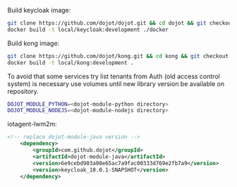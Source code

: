 Build keycloak image:

```bash
git clone https://github.com/dojot/dojot.git && cd dojot && git checkout feature-keycloak-10.0.1
docker build -t local/keycloak:development ./docker
```

Build kong image:

```bash
git clone https://github.com/dojot/kong.git && cd kong && git checkout keycloak_10.0.1
docker build -t local/kong:development .
```

To avoid that some services try list tenants from Auth (old access control system) is necessary use volumes until new library version be available on repository.

```bash
DOJOT_MODULE_PYTHON=<dojot-module-python directory>
DOJOT_MODULE_NODEJS=<dojot-module-nodejs directory>
```

iotagent-lwm2m:

```xml
<!-- replace dojot-module-java version -->
    <dependency>
        <groupId>com.github.dojot</groupId>
        <artifactId>dojot-module-java</artifactId>
        <version>6e9cebd903a00e65ac7a9fac00333d769e2fb7a9</version>
        <version>keycloak_10.0.1-SNAPSHOT</version>
    </dependency>
```
